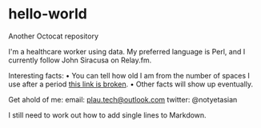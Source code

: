 # hello-world
Another Octocat repository

I'm a healthcare worker using data.  My preferred language is Perl, and I currently follow John Siracusa on Relay.fm.

Interesting facts:
  • You can tell how old I am from the number of spaces I use after a period [this link is broken](https:\\google.com).
  • Other facts will show up eventually.

Get ahold of me:
  email: plau.tech@outlook.com
  twitter: @notyetasian
  
I still need to work out how to add single lines to Markdown.

